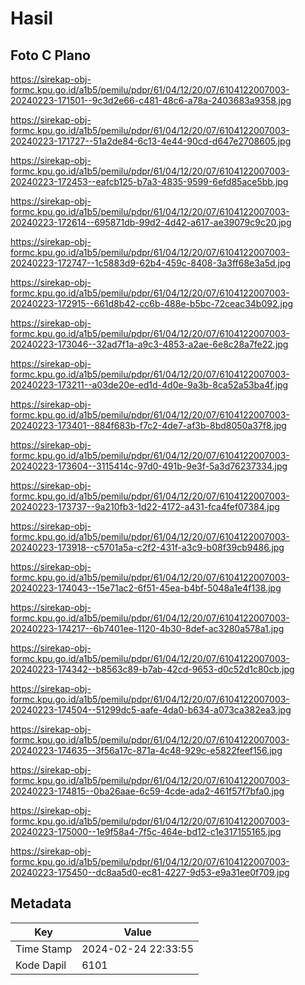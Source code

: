 # Hasil

## Foto C Plano

https://sirekap-obj-formc.kpu.go.id/a1b5/pemilu/pdpr/61/04/12/20/07/6104122007003-20240223-171501--9c3d2e66-c481-48c6-a78a-2403683a9358.jpg

https://sirekap-obj-formc.kpu.go.id/a1b5/pemilu/pdpr/61/04/12/20/07/6104122007003-20240223-171727--51a2de84-6c13-4e44-90cd-d647e2708605.jpg

https://sirekap-obj-formc.kpu.go.id/a1b5/pemilu/pdpr/61/04/12/20/07/6104122007003-20240223-172453--eafcb125-b7a3-4835-9599-6efd85ace5bb.jpg

https://sirekap-obj-formc.kpu.go.id/a1b5/pemilu/pdpr/61/04/12/20/07/6104122007003-20240223-172614--695871db-99d2-4d42-a617-ae39079c9c20.jpg

https://sirekap-obj-formc.kpu.go.id/a1b5/pemilu/pdpr/61/04/12/20/07/6104122007003-20240223-172747--1c5883d9-62b4-459c-8408-3a3ff68e3a5d.jpg

https://sirekap-obj-formc.kpu.go.id/a1b5/pemilu/pdpr/61/04/12/20/07/6104122007003-20240223-172915--661d8b42-cc6b-488e-b5bc-72ceac34b092.jpg

https://sirekap-obj-formc.kpu.go.id/a1b5/pemilu/pdpr/61/04/12/20/07/6104122007003-20240223-173046--32ad7f1a-a9c3-4853-a2ae-6e8c28a7fe22.jpg

https://sirekap-obj-formc.kpu.go.id/a1b5/pemilu/pdpr/61/04/12/20/07/6104122007003-20240223-173211--a03de20e-ed1d-4d0e-9a3b-8ca52a53ba4f.jpg

https://sirekap-obj-formc.kpu.go.id/a1b5/pemilu/pdpr/61/04/12/20/07/6104122007003-20240223-173401--884f683b-f7c2-4de7-af3b-8bd8050a37f8.jpg

https://sirekap-obj-formc.kpu.go.id/a1b5/pemilu/pdpr/61/04/12/20/07/6104122007003-20240223-173604--3115414c-97d0-491b-9e3f-5a3d76237334.jpg

https://sirekap-obj-formc.kpu.go.id/a1b5/pemilu/pdpr/61/04/12/20/07/6104122007003-20240223-173737--9a210fb3-1d22-4172-a431-fca4fef07384.jpg

https://sirekap-obj-formc.kpu.go.id/a1b5/pemilu/pdpr/61/04/12/20/07/6104122007003-20240223-173918--c5701a5a-c2f2-431f-a3c9-b08f39cb9486.jpg

https://sirekap-obj-formc.kpu.go.id/a1b5/pemilu/pdpr/61/04/12/20/07/6104122007003-20240223-174043--15e71ac2-6f51-45ea-b4bf-5048a1e4f138.jpg

https://sirekap-obj-formc.kpu.go.id/a1b5/pemilu/pdpr/61/04/12/20/07/6104122007003-20240223-174217--6b7401ee-1120-4b30-8def-ac3280a578a1.jpg

https://sirekap-obj-formc.kpu.go.id/a1b5/pemilu/pdpr/61/04/12/20/07/6104122007003-20240223-174342--b8563c89-b7ab-42cd-9653-d0c52d1c80cb.jpg

https://sirekap-obj-formc.kpu.go.id/a1b5/pemilu/pdpr/61/04/12/20/07/6104122007003-20240223-174504--51299dc5-aafe-4da0-b634-a073ca382ea3.jpg

https://sirekap-obj-formc.kpu.go.id/a1b5/pemilu/pdpr/61/04/12/20/07/6104122007003-20240223-174635--3f56a17c-871a-4c48-929c-e5822feef156.jpg

https://sirekap-obj-formc.kpu.go.id/a1b5/pemilu/pdpr/61/04/12/20/07/6104122007003-20240223-174815--0ba26aae-6c59-4cde-ada2-461f57f7bfa0.jpg

https://sirekap-obj-formc.kpu.go.id/a1b5/pemilu/pdpr/61/04/12/20/07/6104122007003-20240223-175000--1e9f58a4-7f5c-464e-bd12-c1e317155165.jpg

https://sirekap-obj-formc.kpu.go.id/a1b5/pemilu/pdpr/61/04/12/20/07/6104122007003-20240223-175450--dc8aa5d0-ec81-4227-9d53-e9a31ee0f709.jpg


## Metadata

| Key        | Value               |
| ---------- | ------------------- |
| Time Stamp | 2024-02-24 22:33:55 |
| Kode Dapil | 6101                |



